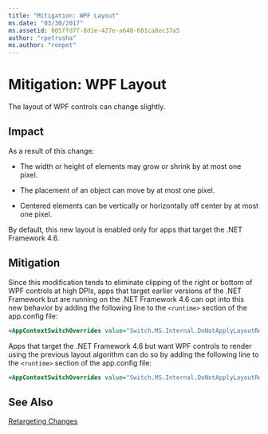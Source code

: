 ```yaml
---
title: "Mitigation: WPF Layout"
ms.date: "03/30/2017"
ms.assetid: 805ffd7f-8d1e-427e-a648-601ca8ec37a5
author: "rpetrusha"
ms.author: "ronpet"
---
```

# Mitigation: WPF Layout
The layout of WPF controls can change slightly.  
  
## Impact  
 As a result of this change:  
  
-   The width or height of elements may grow or shrink by at most one pixel.  
  
-   The placement of an object can move by at most one pixel.  
  
-   Centered elements can be vertically or horizontally off center by at most one pixel.  
  
 By default, this new layout is enabled only for apps that target the .NET Framework 4.6.  
  
## Mitigation  
 Since this modification tends to eliminate clipping of the right or bottom of WPF controls at high DPIs, apps that target earlier versions of the .NET Framework but are running on the .NET Framework 4.6 can opt into this new behavior by adding the following line to the `<runtime>` section of the app.config file:  
  
```xml  
<AppContextSwitchOverrides value="Switch.MS.Internal.DoNotApplyLayoutRoundingToMarginsAndBorderThickness=false" />  
```  
  
 Apps that target the .NET Framework 4.6 but want WPF controls to render using the previous layout algorithm can do so by adding the following line to the  `<runtime>` section of the app.config file:  
  
```xml  
<AppContextSwitchOverrides value="Switch.MS.Internal.DoNotApplyLayoutRoundingToMarginsAndBorderThickness=true" />  
```  
  
## See Also  
 [Retargeting Changes](../../../docs/framework/migration-guide/retargeting-changes-in-the-net-framework-4-6.md)
